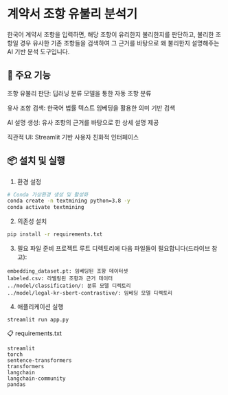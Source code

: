 # 계약서 조항 유불리 분석기
한국어 계약서 조항을 입력하면, 해당 조항이 유리한지 불리한지를 판단하고, 불리한 조항일 경우 유사한 기존 조항들을 검색하여 그 근거를 바탕으로 왜 불리한지 설명해주는 AI 기반 분석 도구입니다.

## 🚀 주요 기능
조항 유불리 판단: 딥러닝 분류 모델을 통한 자동 조항 분류

유사 조항 검색: 한국어 법률 텍스트 임베딩을 활용한 의미 기반 검색

AI 설명 생성: 유사 조항의 근거를 바탕으로 한 상세 설명 제공

직관적 UI: Streamlit 기반 사용자 친화적 인터페이스

## 📦 설치 및 실행
1. 환경 설정
```bash
# Conda 가상환경 생성 및 활성화
conda create -n textmining python=3.8 -y
conda activate textmining
```
2. 의존성 설치
```bash
pip install -r requirements.txt
```
3. 필요 파일 준비
프로젝트 루트 디렉토리에 다음 파일들이 필요합니다(드라이브 참고):
```text
embedding_dataset.pt: 임베딩된 조항 데이터셋
labeled.csv: 라벨링된 조항과 근거 데이터
../model/classification/: 분류 모델 디렉토리
../model/legal-kr-sbert-contrastive/: 임베딩 모델 디렉토리
```
4. 애플리케이션 실행
```bash
streamlit run app.py
```
📋 requirements.txt
```text
streamlit
torch
sentence-transformers
transformers
langchain
langchain-community
pandas
```
